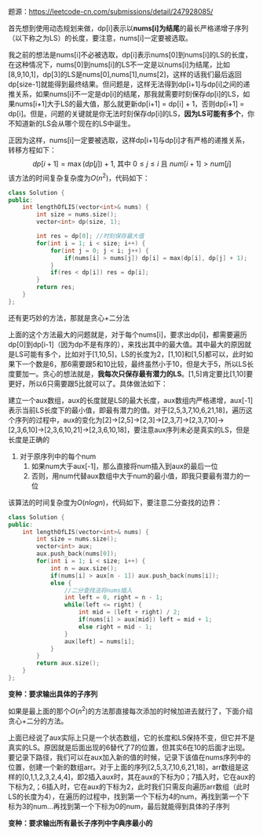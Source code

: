 题源：https://leetcode-cn.com/submissions/detail/247928085/

首先想到使用动态规划来做，dp[i]表示以**nums[i]为结尾**的最长严格递增子序列（以下称之为LS）的长度，要注意，nums[i]一定要被选取。

我之前的想法是nums[i]不必被选取，dp[i]表示nums[0]到nums[i]的LS的长度，在这种情况下，nums[0]到nums[i]的LS不一定是以nums[i]为结尾，比如[8,9,10,1]，dp[3]的LS是nums[0],nums[1],nums[2]，这样的话我们最后返回dp[size-1]就能得到最终结果。但问题是，这样无法得到dp[i+1]与dp[i]之间的递推关系，如果nums[i]不一定是dp[i]的结尾，那我就需要时刻保存dp[i]的LS，如果nums[i+1]大于LS的最大值，那么就更新dp[i+1] = dp[i] + 1，否则dp[i+1] = dp[i]。但是，问题的关键就是你无法时刻保存dp[i]的LS，**因为LS可能有多个**，你不知道新的LS会从哪个现在的LS中诞生。

正因为这样，nums[i]一定要被选取，这样dp[i+1]与dp[i]才有严格的递推关系，转移方程如下：
$$
d p[i+1]=\max (d p[j])+1 \text {, 其中 } 0 \leq j\leq i \text { 且 } n u m[i+1]>n u m[j]
$$
该方法的时间复杂复杂度为$O(n^2)$，代码如下：

```c++
class Solution {
public:
    int lengthOfLIS(vector<int>& nums) {
        int size = nums.size();
        vector<int> dp(size, 1);

        int res = dp[0]; //时刻保存最大值
        for(int i = 1; i < size; i++) {
            for(int j = 0; j < i; j++) {
                if(nums[i] > nums[j]) dp[i] = max(dp[i], dp[j] + 1);
            }      
            if(res < dp[i]) res = dp[i];
        }
        return res;
    }
};
```

还有更巧妙的方法，那就是贪心+二分法

上面的这个方法最大的问题就是，对于每个nums[i]，要求出dp[i]，都需要遍历dp[0]到dp[i-1]（因为dp不是有序的），来找出其中的最大值。其中最大的原因就是LS可能有多个，比如对于[1,10,5]，LS的长度为2，[1,10]和[1,5]都可以，此时如果下一个数是6，那6需要跟5和10比较，最终虽然小于10，但是大于5，所以LS长度要加一。贪心的想法就是，**我每次只保存最有潜力的LS**。[1,5]肯定要比[1,10]要更好，所以6只需要跟5比就可以了。具体做法如下：

建立一个aux数组，aux的长度就是LS的最大长度，aux数组内严格递增，aux[-1]表示当前LS长度下的最小值，即最有潜力的值。对于[2,5,3,7,10,6,21,18]，遍历这个序列的过程中，aux的变化为[2]->[2,5]->[2,3]->[2,3,7]->[2,3,7,10]->[2,3,6,10]->[2,3,6,10,21]->[2,3,6,10,18]，要注意aux序列未必是真实的LS，但是长度是正确的

1. 对于原序列中的每个num
   1. 如果num大于aux[-1]，那么直接将num插入到aux的最后一位
   2. 否则，用num代替aux数组中大于num的最小值，即我只要最有潜力的一位

该算法的时间复杂度为$O(nlogn)$，代码如下，要注意二分查找的边界：

```c++
class Solution {
public:
    int lengthOfLIS(vector<int>& nums) {
        int size = nums.size();
        vector<int> aux;
        aux.push_back(nums[0]);
        for(int i = 1; i < size; i++) {
            int n = aux.size();
            if(nums[i] > aux[n - 1]) aux.push_back(nums[i]);
            else {
                //二分查找法将nums插入
                int left = 0, right = n - 1;
                while(left <= right) {
                    int mid = (left + right) / 2;
                    if(nums[i] > aux[mid]) left = mid + 1;
                    else right = mid - 1;
                }
                aux[left] = nums[i];
            }
        }
        return aux.size();
    }
};
```

**变种：要求输出具体的子序列**

如果是最上面的那个$O(n^2)$的方法那直接每次添加的时候加进去就行了，下面介绍贪心+二分的方法。

上面已经说了aux实际上只是一个状态数组，它的长度和LS保持不变，但它并不是真实的LS。原因就是后面出现的6替代了7的位置，但其实6在10的后面才出现。要记录下路径，我们可以在aux加入新的值的时候，记录下该值在nums序列中的位置，创建一个新的数组arr。对于上面的序列[2,5,3,7,10,6,21,18]，arr数组是这样的[0,1,1,2,3,2,4,4]，即2插入aux时，其在aux的下标为0；7插入时，它在aux的下标为2,；6插入时，它在aux的下标为2，此时我们只需反向遍历arr数组（此时LS的长度为4），在遍历的过程中，找到第一个下标为4的num，再找到第一个下标为3的num...再找到第一个下标为0的num，最后就能得到具体的子序列

**变种：要求输出所有最长子序列中字典序最小的**
